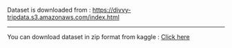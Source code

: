 Dataset is downloaded from : <https://divvy-tripdata.s3.amazonaws.com/index.html>
***
You can download dataset in zip format from kaggle : [Click here](https://www.kaggle.com/datasets/priteshtadvi/bikeshare)
